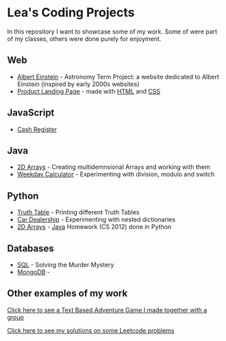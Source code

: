 # Lea's Coding Projects

In this repository I want to showcase some of my work. Some of were part of my
classes, others were done purely for enjoyment.  

## Web

- [Albert Einstein](https://leaxlang.github.io/) - Astronomy Term Project: a website dedicated to Albert Einstein (inspired by early 2000s websites)
- [Product Landing Page](./productlandingpage/) - made with [HTML](./productlandingpage/index.html) and [CSS](./productlandingpage/styles.css)

## JavaScript

- [Cash Register](./cashregister.js) 

## Java

- [2D Arrays](./Java/hw_array.java) - Creating multidemnsional Arrays and working with them
- [Weekday Calculator](./Java/weekday.java) - Experimenting with division, modulo and switch

## Python

- [Truth Table](./Python/TruthTable.py) - Printing different Truth Tables 
- [Car Dealership](./Python/CarDealership.py) - Experimenting with nested dictionaries
- [2D Arrays](./Python/array-hw-with-python.py) - [Java]((./Java/hw_array.java)) Homework (CS 2012) done in Python 

## Databases

- [SQL](./murdermystery.txt) - Solving the Murder Mystery
- [MongoDB](./mongoDB.txt) - 

## Other examples of my work

[Click here to see a Text Based Adventure Game I made together with a group](https://github.com/Leaxlang/finalproject)

[Click here to see my solutions on some Leetcode problems](https://github.com/Leaxlang/Leetcode)
